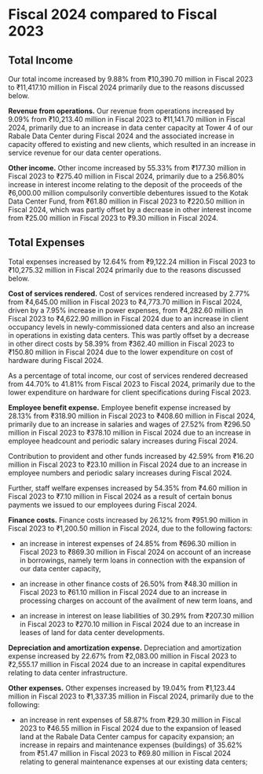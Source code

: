 # Fiscal 2024 compared to Fiscal 2023

## Total Income

Our total income increased by 9.88% from ₹10,390.70 million in Fiscal 2023 to ₹11,417.10 million in Fiscal 2024 primarily due to the reasons discussed below.

**Revenue from operations.** Our revenue from operations increased by 9.09% from ₹10,213.40 million in Fiscal 2023 to ₹11,141.70 million in Fiscal 2024, primarily due to an increase in data center capacity at Tower 4 of our Rabale Data Center during Fiscal 2024 and the associated increase in capacity offered to existing and new clients, which resulted in an increase in service revenue for our data center operations.

**Other income.** Other income increased by 55.33% from ₹177.30 million in Fiscal 2023 to ₹275.40 million in Fiscal 2024, primarily due to a 256.80% increase in interest income relating to the deposit of the proceeds of the ₹6,000.00 million compulsorily convertible debentures issued to the Kotak Data Center Fund, from ₹61.80 million in Fiscal 2023 to ₹220.50 million in Fiscal 2024, which was partly offset by a decrease in other interest income from ₹25.00 million in Fiscal 2023 to ₹9.30 million in Fiscal 2024.

## Total Expenses

Total expenses increased by 12.64% from ₹9,122.24 million in Fiscal 2023 to ₹10,275.32 million in Fiscal 2024 primarily due to the reasons discussed below.

**Cost of services rendered.** Cost of services rendered increased by 2.77% from ₹4,645.00 million in Fiscal 2023 to ₹4,773.70 million in Fiscal 2024, driven by a 7.95% increase in power expenses, from ₹4,282.60 million in Fiscal 2023 to ₹4,622.90 million in Fiscal 2024 due to an increase in client occupancy levels in newly-commissioned data centers and also an increase in operations in existing data centers. This was partly offset by a decrease in other direct costs by 58.39% from ₹362.40 million in Fiscal 2023 to ₹150.80 million in Fiscal 2024 due to the lower expenditure on cost of hardware during Fiscal 2024.

As a percentage of total income, our cost of services rendered decreased from 44.70% to 41.81% from Fiscal 2023 to Fiscal 2024, primarily due to the lower expenditure on hardware for client specifications during Fiscal 2023.

**Employee benefit expense.** Employee benefit expense increased by 28.13% from ₹318.90 million in Fiscal 2023 to ₹408.60 million in Fiscal 2024, primarily due to an increase in salaries and wages of 27.52% from ₹296.50 million in Fiscal 2023 to ₹378.10 million in Fiscal 2024 due to an increase in employee headcount and periodic salary increases during Fiscal 2024.

Contribution to provident and other funds increased by 42.59% from ₹16.20 million in Fiscal 2023 to ₹23.10 million in Fiscal 2024 due to an increase in employee numbers and periodic salary increases during Fiscal 2024.

Further, staff welfare expenses increased by 54.35% from ₹4.60 million in Fiscal 2023 to ₹7.10 million in Fiscal 2024 as a result of certain bonus payments we issued to our employees during Fiscal 2024.

**Finance costs.** Finance costs increased by 26.12% from ₹951.90 million in Fiscal 2023 to ₹1,200.50 million in Fiscal 2024, due to the following factors:

* an increase in interest expenses of 24.85% from ₹696.30 million in Fiscal 2023 to ₹869.30 million in Fiscal 2024 on account of an increase in borrowings, namely term loans in connection with the expansion of our data center capacity,

* an increase in other finance costs of 26.50% from ₹48.30 million in Fiscal 2023 to ₹61.10 million in Fiscal 2024 due to an increase in processing charges on account of the availment of new term loans, and

* an increase in interest on lease liabilities of 30.29% from ₹207.30 million in Fiscal 2023 to ₹270.10 million in Fiscal 2024 due to an increase in leases of land for data center developments.

**Depreciation and amortization expense.** Depreciation and amortization expense increased by 22.67% from ₹2,083.00 million in Fiscal 2023 to ₹2,555.17 million in Fiscal 2024 due to an increase in capital expenditures relating to data center infrastructure.

**Other expenses.** Other expenses increased by 19.04% from ₹1,123.44 million in Fiscal 2023 to ₹1,337.35 million in Fiscal 2024, primarily due to the following:

* an increase in rent expenses of 58.87% from ₹29.30 million in Fiscal 2023 to ₹46.55 million in Fiscal 2024 due to the expansion of leased land at the Rabale Data Center campus for capacity expansion; an increase in repairs and maintenance expenses (buildings) of 35.62% from ₹51.47 million in Fiscal 2023 to ₹69.80 million in Fiscal 2024 relating to general maintenance expenses at our existing data centers;